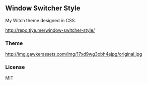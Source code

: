 
Window Switcher Style
----

My Witch theme designed in CSS.

http://repo.tiye.me/window-switcher-style/

### Theme

http://img.gawkerassets.com/img/17xd9wg3obh4ejpg/original.jpg

### License

MIT
